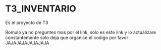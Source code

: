 # T3_INVENTARIO
Es el proyecto de T3


 Romulo ya no preguntes mas por el link, solo es este link y lo actualizare constantemente solo deja que organice el codigo por favor JAJAJAJAJAJAJAJA

